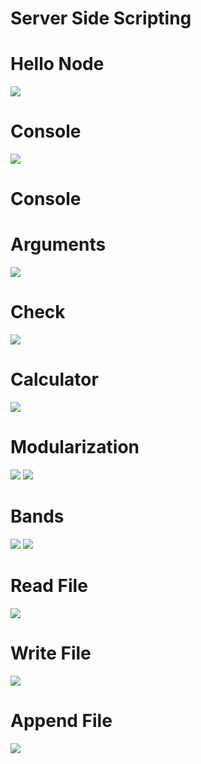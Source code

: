 # Server Side Scripting
 
 
 # Hello Node
 ![](images/01-HelloNode.png)
 
 # Console
 ![](images/02-Console.png)
 
 # Console
 
 # Arguments
 ![](images/03-Arguments.png)
 
 # Check
 ![](03b-Check.png)
 
 # Calculator
 ![](images/04-Calculator.png)
 
 # Modularization
 ![](images/05-Modularization-ess.png)
 ![](images/05-Modularization-run.png)
 
 # Bands
 ![](images/06-Bands-Run.png)
 ![](images/06-Bands.png)
 
 # Read File
 ![](images/07-ReadFile.png)
 
 # Write File
 ![](images/08-WriteFile.png)
 
 # Append File
 ![](images/09-Append.png)
